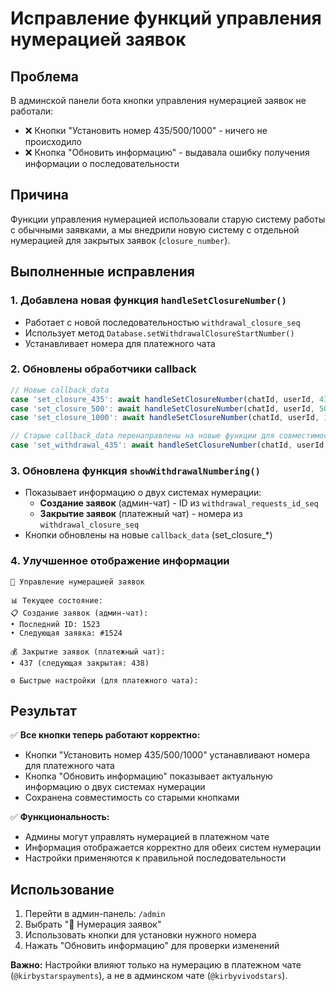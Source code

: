 # Исправление функций управления нумерацией заявок

## Проблема
В админской панели бота кнопки управления нумерацией заявок не работали:
- ❌ Кнопки "Установить номер 435/500/1000" - ничего не происходило
- ❌ Кнопка "Обновить информацию" - выдавала ошибку получения информации о последовательности

## Причина
Функции управления нумерацией использовали старую систему работы с обычными заявками, а мы внедрили новую систему с отдельной нумерацией для закрытых заявок (`closure_number`).

## Выполненные исправления

### 1. Добавлена новая функция `handleSetClosureNumber()`
- Работает с новой последовательностью `withdrawal_closure_seq`
- Использует метод `Database.setWithdrawalClosureStartNumber()`
- Устанавливает номера для платежного чата

### 2. Обновлены обработчики callback
```javascript
// Новые callback_data
case 'set_closure_435': await handleSetClosureNumber(chatId, userId, 435, messageId, callbackQueryId);
case 'set_closure_500': await handleSetClosureNumber(chatId, userId, 500, messageId, callbackQueryId);
case 'set_closure_1000': await handleSetClosureNumber(chatId, userId, 1000, messageId, callbackQueryId);

// Старые callback_data перенаправлены на новые функции для совместимости
case 'set_withdrawal_435': await handleSetClosureNumber(chatId, userId, 435, messageId, callbackQueryId);
```

### 3. Обновлена функция `showWithdrawalNumbering()`
- Показывает информацию о двух системах нумерации:
  - **Создание заявок** (админ-чат) - ID из `withdrawal_requests_id_seq`
  - **Закрытие заявок** (платежный чат) - номера из `withdrawal_closure_seq`
- Кнопки обновлены на новые `callback_data` (set_closure_*)

### 4. Улучшенное отображение информации
```
🔢 Управление нумерацией заявок

📊 Текущее состояние:
📋 Создание заявок (админ-чат):
• Последний ID: 1523
• Следующая заявка: #1524

💰 Закрытие заявок (платежный чат):
• 437 (следующая закрытая: 438)

⚙️ Быстрые настройки (для платежного чата):
```

## Результат

✅ **Все кнопки теперь работают корректно:**
- Кнопки "Установить номер 435/500/1000" устанавливают номера для платежного чата
- Кнопка "Обновить информацию" показывает актуальную информацию о двух системах нумерации
- Сохранена совместимость со старыми кнопками

✅ **Функциональность:**
- Админы могут управлять нумерацией в платежном чате
- Информация отображается корректно для обеих систем нумерации
- Настройки применяются к правильной последовательности

## Использование

1. Перейти в админ-панель: `/admin`
2. Выбрать "🔢 Нумерация заявок"
3. Использовать кнопки для установки нужного номера
4. Нажать "Обновить информацию" для проверки изменений

**Важно:** Настройки влияют только на нумерацию в платежном чате (`@kirbystarspayments`), а не в админском чате (`@kirbyvivodstars`).
